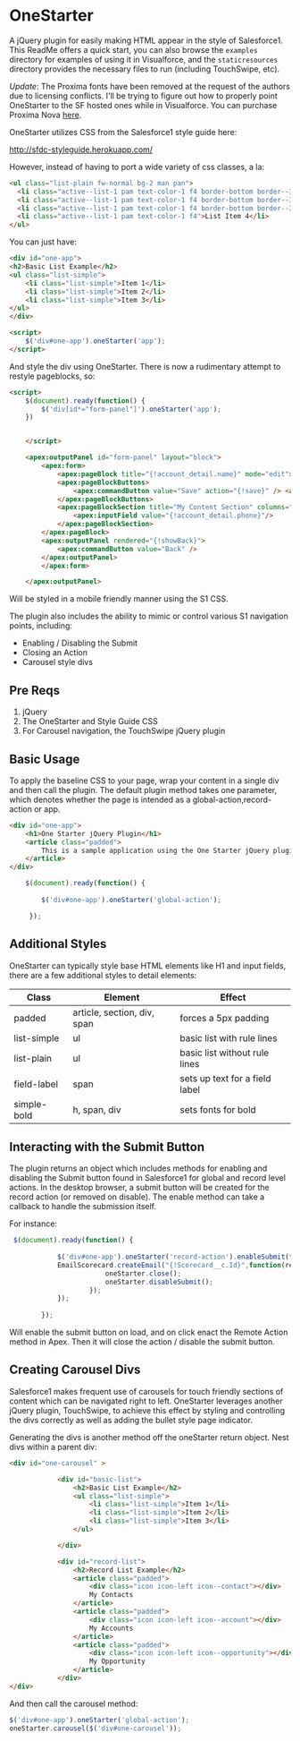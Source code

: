 # OneStarter

A jQuery plugin for easily making HTML appear in the style of Salesforce1.  This ReadMe offers a quick start, you can also browse the `examples` directory for examples of using it in Visualforce, and the `staticresources` directory provides the necessary files to run (including TouchSwipe, etc).

*Update*: The Proxima fonts have been removed at the request of the authors due to licensing conflicts.  I'll be trying to figure out how to properly point OneStarter to the SF hosted ones while in Visualforce.  You can purchase Proxima Nova [here](https://www.fontspring.com/fonts/mark-simonson-studio/proxima-nova-soft).

OneStarter utilizes CSS from the Salesforce1 style guide here:

http://sfdc-styleguide.herokuapp.com/

However, instead of having to port a wide variety of css classes, a la:

```html
<ul class="list-plain fw-normal bg-2 man pan">
  <li class="active--list-1 pam text-color-1 f4 border-bottom border--3">List Item 1</li>
  <li class="active--list-1 pam text-color-1 f4 border-bottom border--3">List Item 2</li>
  <li class="active--list-1 pam text-color-1 f4 border-bottom border--3">List Item 3</li>
  <li class="active--list-1 pam text-color-1 f4">List Item 4</li>
</ul>
```

You can just have:

```html
<div id="one-app">
<h2>Basic List Example</h2>
<ul class="list-simple">
	<li class="list-simple">Item 1</li>
	<li class="list-simple">Item 2</li>
	<li class="list-simple">Item 3</li>
</ul>
</div>

<script>
	$('div#one-app').oneStarter('app');
</script>
```

And style the div using OneStarter.  There is now a rudimentary attempt to restyle pageblocks, so:

```html
<script>
    $(document).ready(function() {
    	$('div[id*="form-panel"]').oneStarter('app');
    })


    </script>

    <apex:outputPanel id="form-panel" layout="block">
		<apex:form>
			<apex:pageBlock title="{!account_detail.name}" mode="edit">
            <apex:pageBlockButtons>
                <apex:commandButton value="Save" action="{!save}" /> <apex:commandButton value="Cancel" action="{!save}" />
            </apex:pageBlockButtons>
            <apex:pageBlockSection title="My Content Section" columns="1">
                <apex:inputField value="{!account_detail.phone}"/>
            </apex:pageBlockSection>
        </apex:pageBlock>
        <apex:outputPanel rendered="{!showBack}">
			<apex:commandButton value="Back" />
		</apex:outputPanel>
		</apex:form>

	</apex:outputPanel>
```

Will be styled in a mobile friendly manner using the S1 CSS.

The plugin also includes the ability to mimic or control various S1 navigation points, including:

* Enabling / Disabling the Submit
* Closing an Action
* Carousel style divs

## Pre Reqs 
1. jQuery
2. The OneStarter and Style Guide CSS
3. For Carousel navigation, the TouchSwipe jQuery plugin

## Basic Usage
To apply the baseline CSS to your page, wrap your content in a single div and then call the plugin.  The default plugin method takes one parameter, which denotes whether the page is intended as a global-action,record-action or app.

```html
<div id="one-app">
	<h1>One Starter jQuery Plugin</h1>
	<article class="padded">
		This is a sample application using the One Starter jQuery plugin.
	</article>
</div>
```

```javascript
	$(document).ready(function() {
   		
       	$('div#one-app').oneStarter('global-action');

     });
```	
## Additional Styles
OneStarter can typically style base HTML elements like H1 and input fields, there are a few additional styles to detail elements:


| Class | Element | Effect|
|-------|---------|--------|
|padded | article, section, div, span | forces a 5px padding |
|list-simple | ul | basic list with rule lines |
|list-plain | ul | basic list without rule lines |
|field-label| span | sets up text for a field label |
|simple-bold | h, span, div | sets fonts for bold |


## Interacting with the Submit Button
The plugin returns an object which includes methods for enabling and disabling the Submit button found in Salesforce1 for global and record level actions.  In the desktop browser, a submit button will be created for the record action (or removed on disable).  The enable method can take a callback to handle the submission itself.  

For instance:

```javascript
 $(document).ready(function() {
   		
       		$('div#one-app').oneStarter('record-action').enableSubmit(function() {
            EmailScorecard.createEmail("{!Scorecard__c.Id}",function(res, mes) {
         			    oneStarter.close();
                		oneStarter.disableSubmit();
        		    }); 
            });
            
    	});
```
Will enable the submit button on load, and on click enact the Remote Action method in Apex.  Then it will close the action / disable the submit button.

## Creating Carousel Divs
Salesforce1 makes frequent use of carousels for touch friendly sections of content which can be navigated right to left.  OneStarter leverages another jQuery plugin, TouchSwipe, to achieve this effect by styling and controlling the divs correctly as well as adding the bullet style page indicator.

Generating the divs is another method off the oneStarter return object.  Nest divs within a parent div:


```html
<div id="one-carousel" >

			<div id="basic-list">
				<h2>Basic List Example</h2>
				<ul class="list-simple">
					<li class="list-simple">Item 1</li>
					<li class="list-simple">Item 2</li>
					<li class="list-simple">Item 3</li>
				</ul>

			</div>

			<div id="record-list">
				<h2>Record List Example</h2>
				<article class="padded">
					<div class="icon icon-left icon--contact"></div>
					My Contacts
				</article>
				<article class="padded">
					<div class="icon icon-left icon--account"></div>
					My Accounts
				</article>
				<article class="padded">
					<div class="icon icon-left icon--opportunity"></div>
					My Opportunity
				</article>
			</div>
</div>
```

And then call the carousel method:

```javascript
$('div#one-app').oneStarter('global-action');
oneStarter.carousel($('div#one-carousel'));
```


